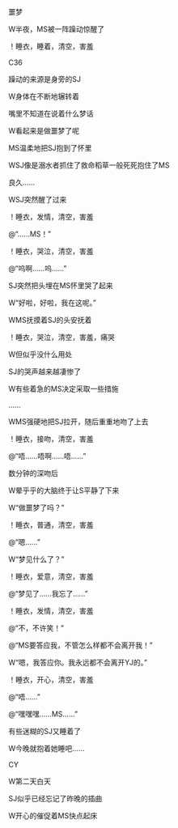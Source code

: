 噩梦



W半夜，MS被一阵躁动惊醒了

！睡衣，睡着，清空，害羞

C36

躁动的来源是身旁的SJ

W身体在不断地辗转着

嘴里不知道在说着什么梦话

W看起来是做噩梦了呢

MS温柔地把SJ抱到了怀里

WSJ像是溺水者抓住了救命稻草一般死死抱住了MS

良久……

WSJ突然醒了过来

！睡衣，发情，清空，害羞

@“……MS！”

！睡衣，哭泣，清空，害羞

@“呜啊……呜……”

SJ突然把头埋在MS怀里哭了起来

W“好啦，好啦，我在这呢。”

WMS抚摸着SJ的头安抚着

！睡衣，哭泣，清空，害羞，痛哭

W但似乎没什么用处

SJ的哭声越来越凄惨了

W有些着急的MS决定采取一些措施

……

WMS强硬地把SJ拉开，随后重重地吻了上去

！睡衣，接吻，清空，害羞

@“唔……唔啊……唔……”

数分钟的深吻后

W晕乎乎的大脑终于让S平静了下来

W“做噩梦了吗？”

！睡衣，普通，清空，害羞

@“嗯……”

W“梦见什么了？”

！睡衣，爱意，清空，害羞

@“梦见了……我忘了……”

！睡衣，发情，清空，害羞

@“不，不许笑！”

@“MS要答应我，不管怎么样都不会离开我！”

W“嗯，我答应你。我永远都不会离开YJ的。”

！睡衣，开心，清空，害羞

@“唔……”

@“嘿嘿嘿……MS……”

有些迷糊的SJ又睡着了

W今晚就抱着她睡吧……

CY

W第二天白天

SJ似乎已经忘记了昨晚的插曲

W开心的催促着MS快点起床